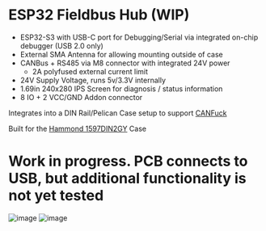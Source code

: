 # ESP32 Fieldbus Hub (WIP)
- ESP32-S3 with USB-C port for Debugging/Serial via integrated on-chip debugger (USB 2.0 only)
- External SMA Antenna for allowing mounting outside of case
- CANBus + RS485 via M8 connector with integrated 24V power
  - 2A polyfused external current limit
- 24V Supply Voltage, runs 5v/3.3V internally
- 1.69in 240x280 IPS Screen for diagnosis / status information
- 8 IO + 2 VCC/GND Addon connector

Integrates into a DIN Rail/Pelican Case setup to support [CANFuck](https://github.com/zylos146/CANFuck)

Built for the [Hammond 1597DIN2GY](https://www.hammfg.com/part/1597DIN2GY) Case

# Work in progress. PCB connects to USB, but additional functionality is not yet tested
![image](https://user-images.githubusercontent.com/63624195/208225443-edbb5299-bac2-46ba-9b6f-229035fbe1cb.png)
![image](https://user-images.githubusercontent.com/63624195/208225461-d6ab71da-5962-4bb1-abe7-dcc28cc787fb.png)

